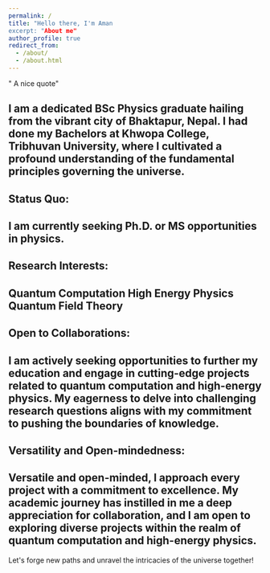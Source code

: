 ```yaml
---
permalink: /
title: "Hello there, I'm Aman
excerpt: "About me"
author_profile: true
redirect_from: 
  - /about/
  - /about.html
---
```


" A nice quote"

I am a dedicated BSc Physics graduate hailing from the vibrant city of Bhaktapur, Nepal. I had done my Bachelors at Khwopa College, Tribhuvan University, where I cultivated a profound understanding of the fundamental principles governing the universe.
-----
## Status Quo:
I am currently seeking Ph.D. or MS opportunities in physics.
-----
## Research Interests:
Quantum Computation
High Energy Physics
Quantum Field Theory
-----
## Open to Collaborations:
I am actively seeking opportunities to further my education and engage in cutting-edge projects related to quantum computation and high-energy physics. My eagerness to delve into challenging research questions aligns with my commitment to pushing the boundaries of knowledge.
-----
## Versatility and Open-mindedness:
Versatile and open-minded, I approach every project with a commitment to excellence. My academic journey has instilled in me a deep appreciation for collaboration, and I am open to exploring diverse projects within the realm of quantum computation and high-energy physics.
------


Let's forge new paths and unravel the intricacies of the universe together!
